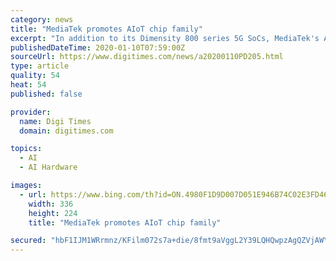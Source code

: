 ```yaml
---
category: news
title: "MediaTek promotes AIoT chip family"
excerpt: "In addition to its Dimensity 800 series 5G SoCs, MediaTek's AIoT chip solutions are another spotlight at its CES booth ths year ... for multimedia displays and i500 (MT8385) for AI vision devices. MediaTek's i300B, i300A and i500 include powerful edge AI technology for voice, display, object recognition and other features needed for today's ..."
publishedDateTime: 2020-01-10T07:59:00Z
sourceUrl: https://www.digitimes.com/news/a20200110PD205.html
type: article
quality: 54
heat: 54
published: false

provider:
  name: Digi Times
  domain: digitimes.com

topics:
  - AI
  - AI Hardware

images:
  - url: https://www.bing.com/th?id=ON.4980F1D9D007D051E946B74C02E3FD46
    width: 336
    height: 224
    title: "MediaTek promotes AIoT chip family"

secured: "hbF1IJM1WRrmnz/KFilm072s7a+die/8fmt9aVggL2Y39LQHQwpzAgQZVjAWYXKkP7e+AZIJNgHz8sSfbxeSid9X4Sie4R361NxIWuyS99LzH0sD76uSyWajWzah9kEVsRePTAB77fv0e/7Wb+vQtBLsLenulR4avXU4PTGcwGuy+SzD/G/mrYDj5WS2aJi/u4LXbVUjW1O3/lYqTrQwMOrs5OtNkwOD8UU84bTa2JXjIPtxPSbuCD+AnxyXWtsw2uDKQ60WWquLCYD9t6hgRw==;jLAaA04ypE0TSvnIc/avAw=="
---
```


